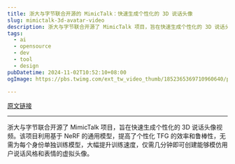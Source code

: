 ```yaml
---
title: 浙大与字节联合开源的 MimicTalk：快速生成个性化的 3D 说话头像
slug: mimictalk-3d-avatar-video
description: 浙大与字节联合开源了 MimicTalk 项目，旨在快速生成个性化的 3D 说话头像视频。该项目利用基于 NeRF 的通用模型，提高了个性化 TFG 的效率和鲁棒性，无需为每个身份单独训练模型，大幅提升训练速度，仅需几分钟即可创建能够模仿用户说话风格和表情的虚拟头像。
tags:
  - ai
  - opensource
  - dev
  - tool
  - design
pubDatetime: 2024-11-02T10:52:10+08:00
ogImage: https://pbs.twimg.com/ext_tw_video_thumb/1852365369710960640/pu/img/_EKwRw_5YvUVGlYz.jpg

---
```


[原文链接](https://x.com/aigclink/status/1852367038779625606?s=12&t=D3VZWD30-f7ylSHW3OdYgQ)

---

浙大与字节联合开源了 MimicTalk 项目，旨在快速生成个性化的 3D 说话头像视频。该项目利用基于 NeRF 的通用模型，提高了个性化 TFG 的效率和鲁棒性，无需为每个身份单独训练模型，大幅提升训练速度，仅需几分钟即可创建能够模仿用户说话风格和表情的虚拟头像。

